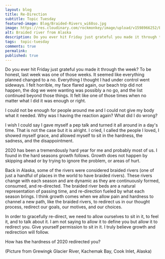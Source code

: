 ```yaml
---
layout: blog
title: Re-Direction
subtitle: Topic Tuesday
featured-image: Blog/Braided-Rivers_wi68so.jpg
image: https://res.cloudinary.com/rockmonkey/image/upload/v1598966252/Blog/Braided-Rivers_wi68so.jpg
alt: Braided river from Alaska
description: Do you ever hit Friday just grateful you made it through the week? To be honest, last week was one of those weeks. It seemed like everything planned changed to a no. Everything I thought I had under control went sideways.
tags:  topic-tuesday
comments: true
permalink:
published: true
---
```

Do you ever hit Friday just grateful you made it through the week? To be honest, last week was one of those weeks. It seemed like everything planned changed to a no. Everything I thought I had under control went sideways. I felt horrible, my face flared again, our beach trip did not happen, the dog we were wanting was possibly a no go, and the list continued beyond those things. It felt like one of those times when no matter what I did it was enough or right.

I could not be enough for people around me and I could not give my body what it needed. Why was I having the reaction again? What did I do wrong?

I wish I could say I gave myself a pep talk and turned it all around in a day's time. That is not the case but it is alright. I cried, I called the people I loved, I showed myself grace, and allowed myself to sit in the hardness, the sadness, and the disappointment.

2020 has been a tremendously hard year for me and probably most of us. I found in the hard seasons growth follows. Growth does not happen by skipping ahead or by trying to ignore the problem, or areas of hurt.

Back in Alaska, some of the rivers were considered braided rivers (one of just a handful of places in the world to have braided rivers). These rivers change with each season and are dynamic as they are continuously formed, consumed, and re-directed. The braided river beds are a natural representation of passing time, and re-direction fueled by what each season brings. I think growth comes when we allow pain and hardness to channel a new path, like the braided rivers, to redirect us in our thought process, redirect our goals, our motives, and our choices.

In order to gracefully re-direct, we need to allow ourselves to sit in it, to feel it, and to talk about it. I am not saying to allow it to define you but allow it to redirect you. Give yourself permission to sit in it. I truly believe growth and redirection will follow.

How has the hardness of 2020 redirected you?

(Picture from Grewingk Glacier River, Kachemak Bay, Cook Inlet, Alaska)
